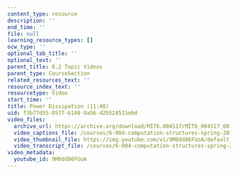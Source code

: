 ```yaml
---
content_type: resource
description: ''
end_time: ''
file: null
learning_resource_types: []
ocw_type: ''
optional_tab_title: ''
optional_text: ''
parent_title: 8.2 Topic Videos
parent_type: CourseSection
related_resources_text: ''
resource_index_text: ''
resourcetype: Video
start_time: ''
title: Power Dissipation (11:48)
uid: f3b77d55-0577-6140-9a56-d2b524515ebd
video_files:
  archive_url: https://archive.org/download/MIT6.004S17/MIT6_004S17_08-02-01_300k.mp4
  video_captions_file: /courses/6-004-computation-structures-spring-2017/08b5413804895a8a9f28eaecd1a3525c_9M0dd86FUoA.vtt
  video_thumbnail_file: https://img.youtube.com/vi/9M0dd86FUoA/default.jpg
  video_transcript_file: /courses/6-004-computation-structures-spring-2017/ad62b47339d91756bd662c5b7540a1d0_9M0dd86FUoA.pdf
video_metadata:
  youtube_id: 9M0dd86FUoA
---
```

